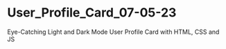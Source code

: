 # User_Profile_Card_07-05-23
Eye-Catching Light and Dark Mode User Profile Card with HTML, CSS and JS
